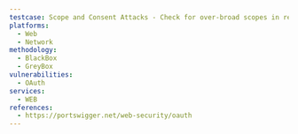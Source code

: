 ```yaml
---
testcase: Scope and Consent Attacks - Check for over-broad scopes in requests and if applications accept or escalate scope after user approval or token exchange. Web (HTTP/HTTPS) service
platforms: 
  - Web
  - Network
methodology: 
  - BlackBox
  - GreyBox
vulnerabilities:
  - OAuth
services:
  - WEB
references:
  - https://portswigger.net/web-security/oauth
---
```

